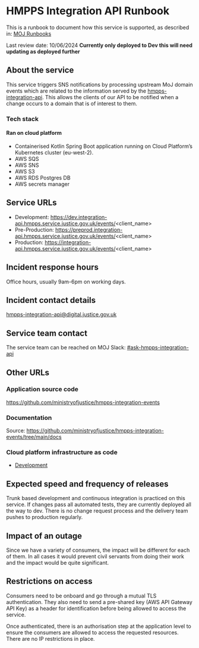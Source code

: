 # HMPPS Integration API Runbook

This is a runbook to document how this service is supported, as described in: [MOJ Runbooks](https://technical-guidance.service.justice.gov.uk/documentation/standards/documenting-how-your-service-is-supported.html#what-you-should-include-in-your-service-39-s-runbook)

Last review date: 10/06/2024 **Currently only deployed to Dev this will need updating as deployed further**

## About the service

This service triggers SNS notifications by processing upstream MoJ domain events which are related to the information served by the [hmpps-integration-api](https://github.com/ministryofjustice/hmpps-integration-api). This allows the clients of our API to be notified when a change occurs to a domain that is of interest to them.

### Tech stack

#### Ran on cloud platform

- Containerised Kotlin Spring Boot application running on Cloud Platform’s Kubernetes cluster (eu-west-2).
- AWS SQS
- AWS SNS
- AWS S3
- AWS RDS Postgres DB
- AWS secrets manager

## Service URLs

- Development: https://dev.integration-api.hmpps.service.justice.gov.uk/events/<client_name>
- Pre-Production: https://preprod.integration-api.hmpps.service.justice.gov.uk/events/<client_name>
- Production: https://integration-api.hmpps.service.justice.gov.uk/events/<client_name>

## Incident response hours

Office hours, usually 9am-6pm on working days.

## Incident contact details

[hmpps-integration-api@digital.justice.gov.uk](mailto:hmpps-integration-api@digital.justice.gov.uk)

## Service team contact

The service team can be reached on MOJ Slack: [#ask-hmpps-integration-api](https://moj.enterprise.slack.com/archives/C04D46K9QTU)


## Other URLs

### Application source code

https://github.com/ministryofjustice/hmpps-integration-events

### Documentation

Source: https://github.com/ministryofjustice/hmpps-integration-events/tree/main/docs

### Cloud platform infrastructure as code

- [Development](https://github.com/ministryofjustice/cloud-platform-environments/tree/main/namespaces/live.cloud-platform.service.justice.gov.uk/hmpps-integration-api-dev)

## Expected speed and frequency of releases

Trunk based development and continuous integration is practiced on this service. If changes pass all automated tests, they are currently deployed all the way to dev.
There is no change request process and the delivery team pushes to production regularly.

## Impact of an outage

Since we have a variety of consumers, the impact will be different for each of them. In all cases it would prevent civil servants from doing their work and the impact would be quite significant.

## Restrictions on access

Consumers need to be onboard and go through a mutual TLS authentication. They also need to send a pre-shared key (AWS API Gateway API Key) as a header for identification before being allowed to access the service.

Once authenticated, there is an authorisation step at the application level to ensure the consumers are allowed to access the requested resources.
There are no IP restrictions in place.
